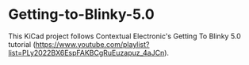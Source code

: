 # Getting-to-Blinky-5.0

This KiCad project follows Contextual Electronic's Getting To Blinky 5.0 tutorial (https://www.youtube.com/playlist?list=PLy2022BX6EspFAKBCgRuEuzapuz_4aJCn).
